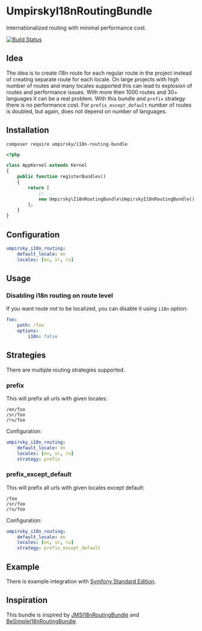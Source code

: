# UmpirskyI18nRoutingBundle

Internationalized routing with minimal performance cost.

[![Build Status](https://travis-ci.org/umpirsky/UmpirskyI18nRoutingBundle.svg?branch=master)](https://travis-ci.org/umpirsky/UmpirskyI18nRoutingBundle)

## Idea

The idea is to create i18n route for each regular route in the project instead of creating separate route for each locale. On large projects with high number of routes and many locales supported this can lead to explosion of routes and performance issues. With more then 1000 routes and 30+ languages it can be a real problem.
With this bundle and `prefix` strategy there is no performance cost. For `prefix_except_default` number of routes is doubled, but again, does not depend on number of languages.

## Installation

```
composer require umpirsky/i18n-routing-bundle
```

```php
<?php

class AppKernel extends Kernel
{
    public function registerBundles()
    {
        return [
            // ...
            new Umpirsky\I18nRoutingBundle\UmpirskyI18nRoutingBundle(),
        ];
    }
}
```

## Configuration

```yaml
umpirsky_i18n_routing:
    default_locale: en
    locales: [en, sr, ru]
```

## Usage

### Disabling i18n routing on route level

If you want route not to be localized, you can disable it using `i18n` option:

```yaml
foo:
    path: /foo
    options:
        i18n: false
```

## Strategies

There are multiple routing strategies supported.

### prefix

This will prefix all urls with given locales:

```
/en/foo
/sr/foo
/ru/foo
```

Configuration:

```yaml
umpirsky_i18n_routing:
    default_locale: en
    locales: [en, sr, ru]
    strategy: prefix
```

### prefix_except_default

This will prefix all urls with given locales except default:

```
/foo
/sr/foo
/ru/foo
```

Configuration:

```yaml
umpirsky_i18n_routing:
    default_locale: en
    locales: [en, sr, ru]
    strategy: prefix_except_default
```

## Example

There is example integration with [Symfony Standard Edition](https://github.com/umpirsky/symfony-standard/tree/umpirsky/i18n-routing-bundle).

## Inspiration

This bundle is inspired by [JMSI18nRoutingBundle](https://github.com/schmittjoh/JMSI18nRoutingBundle) and [BeSimpleI18nRoutingBundle](https://github.com/BeSimple/BeSimpleI18nRoutingBundle).

